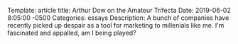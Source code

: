 Template: article
title: Arthur Dow on the Amateur Trifecta
Date:   2019-06-02 8:05:00 -0500
Categories: essays
Description: A bunch of companies have recently picked up despair as a tool for marketing to millenials like me. I'm fascinated and appalled, am I being played?


